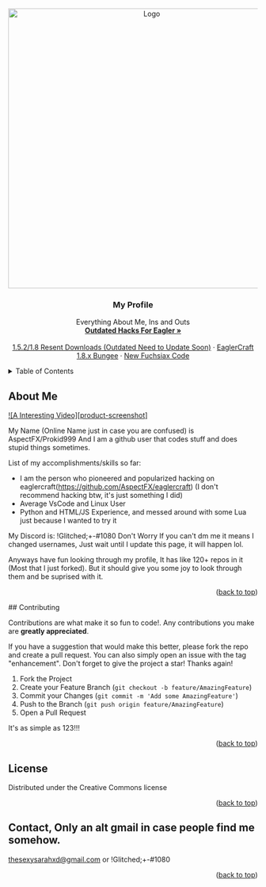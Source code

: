 <!-- Used a Readme.MD Template Here -->
<a name="readme-top"></a>
<!--
*** Thanks for checking out the Best-README-Template. If you have a suggestion
*** that would make this better, please fork the repo and create a pull request
*** or simply open an issue with the tag "enhancement".
*** Don't forget to give the project a star!
*** Thanks again! Now go create something AMAZING! :D
-->



<!-- PROJECT LOGO -->
<br />
<div align="center">
    <img src="images/logo.png" alt="Logo" width="564" height="564">


  <h3 align="center">My Profile</h3>

  <p align="center">
    Everything About Me, Ins and Outs
    <br />
    <a href="https://github.com/AspectFX/eaglercraft-hacked-clients-hacks"><strong>Outdated Hacks For Eagler »</strong></a>
    <br />
    <br />
    <a href="https://github.com/AspectFX/Resent-1.5.2-1.8-Download-And-Source-Code">1.5.2/1.8 Resent Downloads (Outdated Need to Update Soon)</a>
    ·
    <a href="https://github.com/AspectFX/EaglerCraft-1.8-Bungee">EaglerCraft 1.8.x Bungee</a>
    ·
    <a href="https://github.com/AspectFX/Fuchsia-X-EAGLERCRAFT">New Fuchsiax Code</a>
  </p>
</div>



<!-- TABLE OF CONTENTS -->
<details>
  <summary>Table of Contents</summary>
  <ol>
    <li>
      <a href="#about-the-project">About Me</a>
      <ul>
        <li><a href="#built-with">Made With</a></li>
      </ul>
    </li>
    <li>
      <a href="#getting-started">Getting Started</a>
      <ul>
        <li><a href="#prerequisites">Prerequisites</a></li>
        <li><a href="#installation">Installation</a></li>
      </ul>
    </li>
    <li><a href="#usage">Usage</a></li>
    <li><a href="#roadmap">Roadmap</a></li>
    <li><a href="#contributing">Contributing</a></li>
    <li><a href="#license">License</a></li>
    <li><a href="#contact">Contact</a></li>
    <li><a href="#acknowledgments">Acknowledgments</a></li>
  </ol>
</details>



<!-- ABOUT THE PROJECT -->
## About Me

[![A Interesting Video][product-screenshot]](https://www.youtube.com/watch?v=QB7ACr7pUuE)

My Name (Online Name just in case you are confused) is AspectFX/Prokid999 And I am a github user that codes stuff and does stupid things sometimes.

List of my accomplishments/skills so far:
* I am the person who pioneered and popularized hacking on eaglercraft(https://github.com/AspectFX/eaglercraft) (I don't recommend hacking btw, it's just something I did)
* Average VsCode and Linux User
* Python and HTML/JS Experience, and messed around with some Lua just because I wanted to try it

My Discord is: !Glitched;+-#1080 Don't Worry If you can't dm me it means I changed usernames, Just wait until I update this page, it will happen lol.

Anyways have fun looking through my profile, It has like 120+ repos in it (Most that I just forked). But it should give you some joy to look through them and be suprised with it.

<p align="right">(<a href="#readme-top">back to top</a>)</p>
<!-- CONTRIBUTING -->
## Contributing

Contributions are what make it so fun to code!. Any contributions you make are **greatly appreciated**.

If you have a suggestion that would make this better, please fork the repo and create a pull request. You can also simply open an issue with the tag "enhancement".
Don't forget to give the project a star! Thanks again!

1. Fork the Project
2. Create your Feature Branch (`git checkout -b feature/AmazingFeature`)
3. Commit your Changes (`git commit -m 'Add some AmazingFeature'`)
4. Push to the Branch (`git push origin feature/AmazingFeature`)
5. Open a Pull Request

It's as simple as 123!!!
<p align="right">(<a href="#readme-top">back to top</a>)</p>



<!-- LICENSE -->
## License

Distributed under the Creative Commons license 

<p align="right">(<a href="#readme-top">back to top</a>)</p>



<!-- CONTACT -->
## Contact, Only an alt gmail in case people find me somehow.

 thesexysarahxd@gmail.com or !Glitched;+-#1080
<p align="right">(<a href="#readme-top">back to top</a>)</p>
